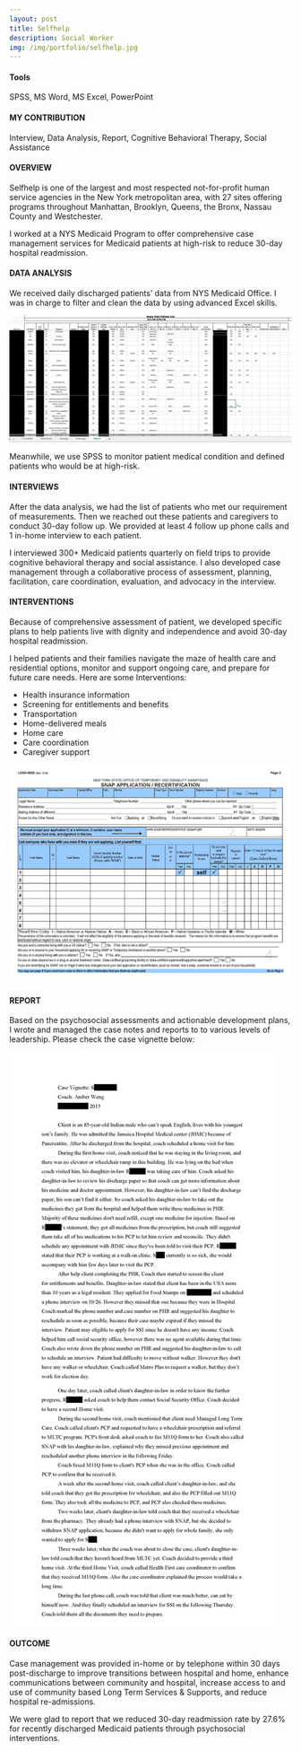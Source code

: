 ```yaml
---
layout: post
title: Selfhelp
description: Social Worker
img: /img/portfolio/selfhelp.jpg
---
```


<div class="list-box">
		<h4>Tools</h4>
		<p>SPSS, MS Word, MS Excel, PowerPoint</p>
</div>

<div class="list-box">
		<h4>MY CONTRIBUTION</h4>
		<p>Interview, Data Analysis, Report, Cognitive Behavioral Therapy, Social Assistance</p>
</div>

<div class="portfolio-subtitle">
<h4>OVERVIEW</h4>
</div>
<p class="portfolio-p">
Selfhelp is one of the largest and most respected not-for-profit human service agencies in the New York metropolitan area, with 27 sites offering programs throughout Manhattan, Brooklyn, Queens, the Bronx, Nassau County and Westchester. 
</p>
<p class="portfolio-p">
I worked at a NYS Medicaid Program to offer comprehensive case management services for Medicaid patients at high-risk to reduce 30-day hospital readmission. 
</p>

<div class="portfolio-subtitle">
<h4>DATA ANALYSIS</h4>
</div>
<p class="portfolio-p">
We received daily discharged patients’ data from NYS Medicaid Office. I was in charge to filter and clean the data by using advanced Excel skills.
</p>
<div class=".img_row_custom">
  <img
    class="col three"
    src="/img/portfolio/selfhelp/dataanalysis.jpg"
    alt=""
    title="Data Analysis"
  />
</div>
<p class="portfolio-p portfolio-afterpic">
Meanwhile, we use SPSS to monitor patient medical condition and defined patients who would be at high-risk.
</p>

<div class="portfolio-subtitle">
<h4>INTERVIEWS</h4>
</div>
<p class="portfolio-p">
After the data analysis, we had the list of patients who met our requirement of measurements. Then we reached out these patients and caregivers to conduct 30-day follow up. We provided at least 4 follow up phone calls and 1 in-home interview to each patient.     
</p>
<p class="portfolio-p">
I interviewed 300+ Medicaid patients quarterly on field trips to provide cognitive behavioral therapy and social assistance. I also developed case management through a collaborative process of assessment, planning, facilitation, care coordination, evaluation, and advocacy in the interview.   
</p>

<div class="portfolio-subtitle">
<h4>INTERVENTIONS</h4>
</div>
<p class="portfolio-p">
Because of comprehensive assessment of patient, we developed specific plans to help patients live with dignity and independence and avoid 30-day hospital readmission.   
</p>
<p class="portfolio-p">
I helped patients and their families navigate the maze of health care and residential options, monitor and support ongoing care, and prepare for future care needs. Here are some Interventions:  
</p>
<div class="portfolio-p"> 
<ul>
<li>Health insurance information</li>
<li>Screening for entitlements and benefits </li>
<li>Transportation</li>
<li>Home-delivered meals</li>
<li>Home care</li>
<li>Care coordination</li>
<li>Caregiver support</li>
</ul>
</div>
<div class=".img_row_custom">
  <img
    class="col three"
    src="/img/portfolio/selfhelp/foodstamp.jpg"
    alt=""
    title="Food stamp"
  />
</div>

<div class="portfolio-subtitle">
<h4>REPORT</h4>
</div>
<p class="portfolio-p">
Based on the psychosocial assessments and actionable development plans, I wrote and managed the case notes and reports to to various levels of leadership. Please check the case vignette below:   
</p>
<div class=".img_row_custom">
  <img
    class="col three"
    src="/img/portfolio/selfhelp/casevignette.jpg"
    alt=""
    title="Food stamp"
  />
</div>

<div class="portfolio-subtitle">
<h4>OUTCOME</h4>
</div>
<p class="portfolio-p">
Case management was provided in-home or by telephone within 30 days post-discharge to improve transitions between hospital and home, enhance communications between community and hospital, increase access to and use of community based Long Term Services & Supports, and reduce hospital re-admissions.
</p>
<p class="portfolio-p">
We were glad to report that we reduced 30-day readmission rate by 27.6% for recently discharged Medicaid patients through psychosocial interventions. 
</p>
